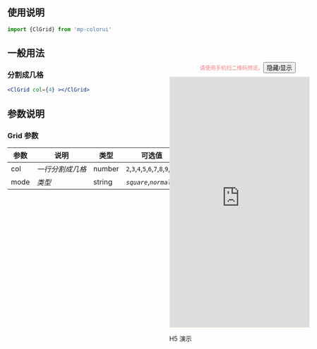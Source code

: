 ## 使用说明

```jsx
import {ClGrid} from 'mp-colorui'
```



## 一般用法

### 分割成几格

```jsx
<ClGrid col={4} ></ClGrid>
```



## 参数说明

### Grid 参数

| 参数 | 说明             | 类型   | 可选值                               | 默认值     |
| ---- | ---------------- | ------ | ------------------------------------ | ---------- |
| col  | *一行分割成几格* | number | `2`,`3`,`4`,`5`,`6`,`7`,`8`,`9`,`10` | 3          |
| mode | *类型*           | string | *`square`*,*`normal`*                | *`normal`* |


<div style="position: fixed; right:10px; top: 5%">
<div style="width: 355px; display: flex; flex-wrap: wrap; justify-content: center; align-items: center; font-size: 12px; color: lightcoral"><p>请使用手机扫二维码预览。</p>
	<button id='showDemo'> 隐藏/显示 </button></div>
<iframe id='iframe' style="border: 1px solid antiquewhite" src="https://yinliangdream.github.io/mp-colorui-h5-demo/#/pages/components/grid/index" height="568" width="316"></iframe>
<div>
		<p>H5 演示</p>
		<div id='qrcode'></div>
	</div>
</div>

<script>
	new Vue({
		el: '#main',
		mounted() {
			setTimeout(() => {
				const id = document.getElementById("qrcode");
				new QRCode(id, {
					text: "https://yinliangdream.github.io/mp-colorui-h5-demo/#/pages/components/grid/index",
					width: 128,
					height: 128,
					colorDark : "#000000",
					colorLight : "#ffffff",
					correctLevel : QRCode.CorrectLevel.H
				});
				document.querySelector('#showDemo').onclick = function() {
					document.querySelector('#iframe').style.visibility = document.querySelector('#iframe').style.visibility === 'hidden' ? '' : 'hidden';
				}
			});
		}
	})
</script>
